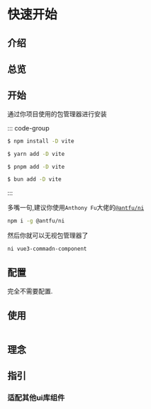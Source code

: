 # 快速开始


## 介绍


## 总览


## 开始

通过你项目使用的包管理器进行安装


::: code-group

```bash [npm]
$ npm install -D vite
```

```bash [Yarn]
$ yarn add -D vite
```

```bash [pnpm]
$ pnpm add -D vite
```

```bash [Bun]
$ bun add -D vite
```

:::


多嘴一句,建议你使用`Anthony Fu`大佬的[`@antfu/ni`](https://www.npmjs.com/package/@antfu/ni)

```bash
npm i -g @antfu/ni
```

然后你就可以无视包管理器了
```bash
ni vue3-commadn-component
```

## 配置
完全不需要配置.

## 使用

```jsx
```

## 理念

## 指引

### 适配其他ui库组件
